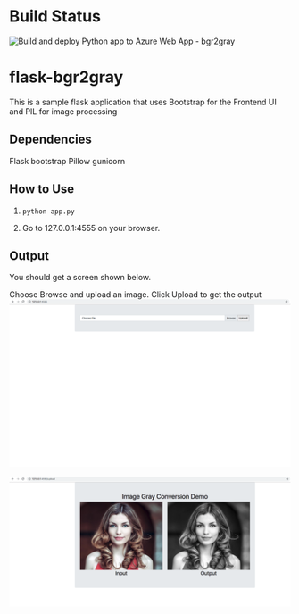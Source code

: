 # Build Status
![Build and deploy Python app to Azure Web App - bgr2gray](https://github.com/Santhosh-KS/bgr2graywebapp/workflows/Build%20and%20deploy%20Python%20app%20to%20Azure%20Web%20App%20-%20bgr2gray/badge.svg)


# flask-bgr2gray

This is a sample flask application that uses Bootstrap for the Frontend UI and PIL for image processing

## Dependencies
Flask
bootstrap
Pillow
gunicorn

## How to Use

1. `python app.py`

2. Go to 127.0.0.1:4555 on your browser.

## Output

You should get a screen shown below.

Choose Browse and upload an image. Click Upload to get the output
![](imgs/browse.png)


![](imgs/output.png)
